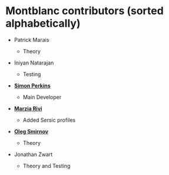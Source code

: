 Montblanc contributors (sorted alphabetically)
==============================================

* Patrick Marais

  * Theory

* Iniyan Natarajan

  * Testing

* **[Simon Perkins](http://github.com/sjperkins)**

  * Main Developer

* **[Marzia Rivi](http://github.com/marziarivi)**
 
  * Added Sersic profiles

* **[Oleg Smirnov](http://github.com/osmirnov)**

  * Theory

* Jonathan Zwart

  * Theory and Testing
